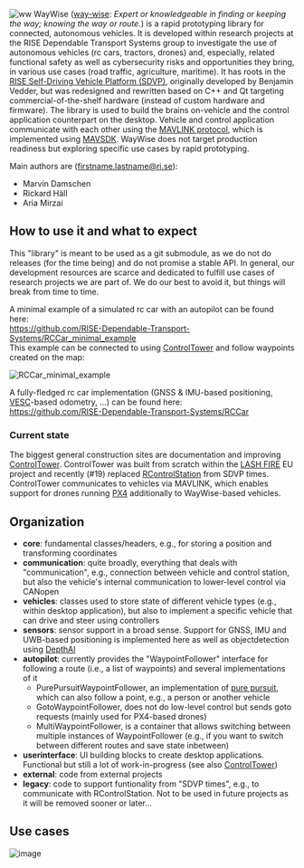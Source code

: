 ![ww](https://user-images.githubusercontent.com/2404625/166413759-d1d2f771-984c-4dec-9036-866cf29dc547.png)
WayWise ([way-wise](https://en.wiktionary.org/wiki/way-wise): _Expert or knowledgeable in finding or keeping the way; knowing the way or route._) is a rapid prototyping library for connected, autonomous vehicles.
It is developed within research projects at the RISE Dependable Transport Systems group to investigate the use of autonomous vehicles (rc cars, tractors, drones) and, especially, related functional safety as well as cybersecurity risks and opportunities they bring, in various use cases (road traffic, agriculture, maritime).
It has roots in the [RISE Self-Driving Vehicle Platform (SDVP)](https://github.com/RISE-Dependable-Transport-Systems/rise_sdvp), originally developed by Benjamin Vedder, but was redesigned and rewritten based on C++ and Qt targeting commercial-of-the-shelf hardware (instead of custom hardware and firmware).
The library is used to build the brains on-vehicle and the control application counterpart on the desktop.
Vehicle and control application communicate with each other using the [MAVLINK protocol](https://mavlink.io/), which is implemented using [MAVSDK](http://mavsdk.io/).
WayWise does not target production readiness but exploring specific use cases by rapid prototyping.

Main authors are (firstname.lastname@ri.se):
- Marvin Damschen
- Rickard Häll
- Aria Mirzai

## How to use it and what to expect
This "library" is meant to be used as a git submodule, as we do not do releases (for the time being) and do not promise a stable API.
In general, our development resources are scarce and dedicated to fulfill use cases of research projects we are part of.
We do our best to avoid it, but things will break from time to time.

A minimal example of a simulated rc car with an autopilot can be found here: \
https://github.com/RISE-Dependable-Transport-Systems/RCCar_minimal_example \
This example can be connected to using [ControlTower](https://github.com/RISE-Dependable-Transport-Systems/ControlTower) and follow waypoints created on the map:

![RCCar_minimal_example](https://user-images.githubusercontent.com/2404625/202208555-1271ba0d-55f7-4c26-94ac-53920e6d18c5.gif)

A fully-fledged rc car implementation (GNSS & IMU-based positioning, [VESC](https://vesc-project.com/)-based odometry, ...) can be found here: \
https://github.com/RISE-Dependable-Transport-Systems/RCCar

### Current state
The biggest general construction sites are documentation and improving [ControlTower](https://github.com/RISE-Dependable-Transport-Systems/ControlTower).
ControlTower was built from scratch within the [LASH FIRE](https://lashfire.eu/) EU project and recently (#19) replaced [RControlStation](https://github.com/RISE-Dependable-Transport-Systems/rise_sdvp/tree/master/Linux/RControlStation) from SDVP times. 
ControlTower communicates to vehicles via MAVLINK, which enables support for drones running [PX4](https://px4.io/) additionally to WayWise-based vehicles.

## Organization
- **core**: fundamental classes/headers, e.g., for storing a position and transforming coordinates
- **communication**: quite broadly, everything that deals with "communication", e.g., connection between vehicle and control station, but also the vehicle's internal communication to lower-level control via CANopen
- **vehicles**: classes used to store state of different vehicle types (e.g., within desktop application), but also to implement a specific vehicle that can drive and steer using controllers
- **sensors**: sensor support in a broad sense. Support for GNSS, IMU and UWB-based positioning is implemented here as well as objectdetection using [DepthAI](https://docs.luxonis.com/en/latest/)
- **autopilot**: currently provides the "WaypointFollower" interface for following a route (i.e., a list of waypoints) and several implementations of it
  - PurePursuitWaypointFollower, an implementation of [pure pursuit](https://www.ri.cmu.edu/pub_files/pub3/coulter_r_craig_1992_1/coulter_r_craig_1992_1.pdf), which can also follow a point, e.g., a person or another vehicle
  - GotoWaypointFollower, does not do low-level control but sends goto requests (mainly used for PX4-based drones)
  - MultiWaypointFollower, is a container that allows switching between multiple instances of WaypointFollower (e.g., if you want to switch between different routes and save state inbetween)
- **userinterface**: UI building blocks to create desktop applications. Functional but still a lot of work-in-progress (see also [ControlTower](https://github.com/RISE-Dependable-Transport-Systems/ControlTower))
- **external**: code from external projects
- **legacy**: code to support funtionality from "SDVP times", e.g., to communicate with RControlStation. Not to be used in future projects as it will be removed sooner or later...

## Use cases
![image](https://user-images.githubusercontent.com/2404625/165902491-023a640b-947a-4a76-aea6-6219e5f8ca76.png)

